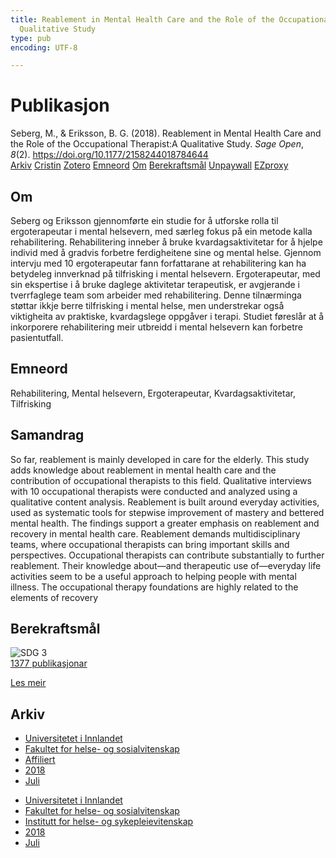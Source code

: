 ```yaml
---
title: Reablement in Mental Health Care and the Role of the Occupational Therapist:A
  Qualitative Study
type: pub
encoding: UTF-8

---
```

<h1>Publikasjon</h1>
<article id="csl-bib-container-3PXI8QSL" class="csl-bib-container">
  <div class="csl-bib-body"> <div class="csl-entry">Seberg, M., &#38; Eriksson, B. G. (2018). Reablement in Mental Health Care and the Role of the Occupational Therapist:A Qualitative Study. <i>Sage Open</i>, <i>8</i>(2). <a href="https://doi.org/10.1177/2158244018784644">https://doi.org/10.1177/2158244018784644</a></div> </div>
  <div class="csl-bib-buttons">
    <a href="#taxonomy-article-3PXI8QSL" alt="archive" class="csl-bib-button">Arkiv</a>
    <a href="https://app.cristin.no/results/show.jsf?id=1595040" alt="Cristin" class="csl-bib-button">Cristin</a>
    <a href="http://zotero.org/groups/5881554/items/3PXI8QSL" alt="Zotero" class="csl-bib-button">Zotero</a>
    <a href="#keywords-article-3PXI8QSL" alt="keywords" class="csl-bib-button">Emneord</a>
    <a href="#about-article-3PXI8QSL" alt="about_pub" class="csl-bib-button">Om</a>
    <a href="#sdg-article-3PXI8QSL" alt="sdg" class="csl-bib-button">Berekraftsmål</a>
    <a href="https://journals.sagepub.com/doi/pdf/10.1177/2158244018784644" alt="Unpaywall" class="csl-bib-button">Unpaywall</a>
    <a href="https://journals.sagepub.com/doi/pdf/10.1177/2158244018784644" alt="EZproxy" class="csl-bib-button">EZproxy</a>
  </div>
  <div id="csl-bib-meta-container-3PXI8QSL"></div>
</article>
<div id="csl-bib-meta-3PXI8QSL" class="csl-bib-meta">
  <article id="about-article-3PXI8QSL" class="about_pub-article">
    <h1>Om</h1>
    Seberg og Eriksson gjennomførte ein studie for å utforske rolla til ergoterapeutar i mental helsevern, med særleg fokus på ein metode kalla rehabilitering. Rehabilitering inneber å bruke kvardagsaktivitetar for å hjelpe individ med å gradvis forbetre ferdigheitene sine og mental helse. Gjennom intervju med 10 ergoterapeutar fann forfattarane at rehabilitering kan ha betydeleg innverknad på tilfrisking i mental helsevern. Ergoterapeutar, med sin ekspertise i å bruke daglege aktivitetar terapeutisk, er avgjerande i tverrfaglege team som arbeider med rehabilitering. Denne tilnærminga støttar ikkje berre tilfrisking i mental helse, men understrekar også viktigheita av praktiske, kvardagslege oppgåver i terapi. Studiet føreslår at å inkorporere rehabilitering meir utbreidd i mental helsevern kan forbetre pasientutfall.
  </article>
  <article id="keywords-article-3PXI8QSL" class="keywords-article">
    <h1>Emneord</h1>
    Rehabilitering, Mental helsevern, Ergoterapeutar, Kvardagsaktivitetar, Tilfrisking
  </article>
  <article id="abstract-article-3PXI8QSL" class="abstract-article">
    <h1>Samandrag</h1>
    So far, reablement is mainly developed in care for the elderly. This study adds knowledge about reablement in mental health care and the contribution of occupational therapists to this field. Qualitative interviews with 10 occupational therapists were conducted and analyzed using a qualitative content analysis. Reablement is built around everyday activities, used as systematic tools for stepwise improvement of mastery and bettered mental health. The findings support a greater emphasis on reablement and recovery in mental health care. Reablement demands multidisciplinary teams, where occupational therapists can bring important skills and perspectives. Occupational therapists can contribute substantially to further reablement. Their knowledge about—and therapeutic use of—everyday life activities seem to be a useful approach to helping people with mental illness. The occupational therapy foundations are highly related to the elements of recovery
  </article>
  <article id="sdg-article-3PXI8QSL" class="sdg-article">
    <h1>Berekraftsmål</h1>
    <div class="sdg-container"><div id="sdg3" class="sdg">
        <img src="{{< params subfolder >}}images/sdg/sdg03_nn.png" class="image" alt="SDG 3">
        <div class="sdg-overlay">
          <a href="{{< params subfolder >}}nn/archive/?sdg=3#archive" class="sdg-publication-count"><span>1377</span> publikasjonar</a>
          <p><a href="https://fn.no/om-fn/fns-baerekraftsmaal/god-helse-og-livskvalitet?lang=nno-NO" class="sdg-read-more">Les meir</a></p>
        </div>
      </div></div>
  </article>
  <article id="taxonomy-article-3PXI8QSL" class="taxonomy-article">
    <h1>Arkiv</h1>
    <ul>
      <li><a href="{{< params subfolder >}}nn/archive/?key=3DCRN523">Universitetet i Innlandet</a></li>
      <li><a href="{{< params subfolder >}}nn/archive/?key=IDKFS3MX">Fakultet for helse- og sosialvitenskap</a></li>
      <li><a href="{{< params subfolder >}}nn/archive/?key=VD6VZ36D">Affiliert</a></li>
      <li><a href="{{< params subfolder >}}nn/archive/?key=87227ALI">2018</a></li>
      <li><a href="{{< params subfolder >}}nn/archive/?key=A76S84YU">Juli</a></li>
    </ul>
    <ul>
      <li><a href="{{< params subfolder >}}nn/archive/?key=3DCRN523">Universitetet i Innlandet</a></li>
      <li><a href="{{< params subfolder >}}nn/archive/?key=IDKFS3MX">Fakultet for helse- og sosialvitenskap</a></li>
      <li><a href="{{< params subfolder >}}nn/archive/?key=GTV4ECMZ">Institutt for helse- og sykepleievitenskap</a></li>
      <li><a href="{{< params subfolder >}}nn/archive/?key=676HMQBA">2018</a></li>
      <li><a href="{{< params subfolder >}}nn/archive/?key=QNK36S7H">Juli</a></li>
    </ul>
  </article>
</div>
